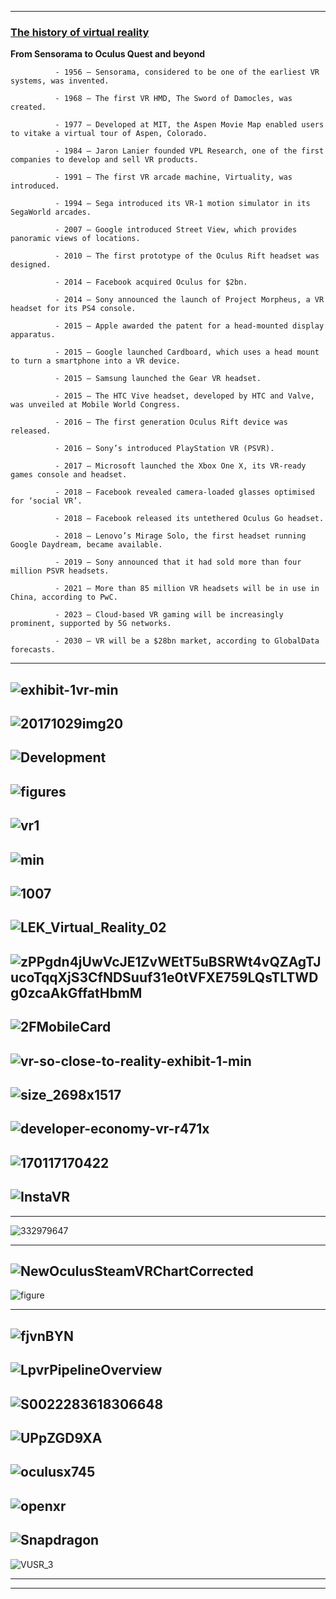--------

### [The history of virtual reality](https://virtualspeech.com/blog/history-of-vr)

**From Sensorama to Oculus Quest and beyond**

              - 1956 – Sensorama, considered to be one of the earliest VR systems, was invented.

              - 1968 – The first VR HMD, The Sword of Damocles, was created.

              - 1977 – Developed at MIT, the Aspen Movie Map enabled users to vitake a virtual tour of Aspen, Colorado.

              - 1984 – Jaron Lanier founded VPL Research, one of the first companies to develop and sell VR products.

              - 1991 – The first VR arcade machine, Virtuality, was introduced.

              - 1994 – Sega introduced its VR-1 motion simulator in its SegaWorld arcades.

              - 2007 – Google introduced Street View, which provides panoramic views of locations.

              - 2010 – The first prototype of the Oculus Rift headset was designed.

              - 2014 – Facebook acquired Oculus for $2bn.

              - 2014 – Sony announced the launch of Project Morpheus, a VR headset for its PS4 console.

              - 2015 – Apple awarded the patent for a head-mounted display apparatus.

              - 2015 – Google launched Cardboard, which uses a head mount to turn a smartphone into a VR device.

              - 2015 – Samsung launched the Gear VR headset.

              - 2015 – The HTC Vive headset, developed by HTC and Valve, was unveiled at Mobile World Congress.

              - 2016 – The first generation Oculus Rift device was released.

              - 2016 – Sony’s introduced PlayStation VR (PSVR).

              - 2017 – Microsoft launched the Xbox One X, its VR-ready games console and headset.

              - 2018 – Facebook revealed camera-loaded glasses optimised for ‘social VR’.

              - 2018 – Facebook released its untethered Oculus Go headset.

              - 2018 – Lenovo’s Mirage Solo, the first headset running Google Daydream, became available.

              - 2019 – Sony announced that it had sold more than four million PSVR headsets.

              - 2021 – More than 85 million VR headsets will be in use in China, according to PwC.

              - 2023 – Cloud-based VR gaming will be increasingly prominent, supported by 5G networks.

              - 2030 – VR will be a $28bn market, according to GlobalData forecasts.
             
-----------------
![exhibit-1vr-min](https://www.redchalk.com/wp-content/uploads/2017/10/exhibit-1vr-min.png)
------
![20171029img20](https://www.whitehutchinson.com/images/2017/20171029img20.jpg)
------
![Development](https://www.researchgate.net/profile/Mustafa_Al-Adhami/publication/328374975/figure/fig1/AS:683257599365122@1539912714432/Development-of-VR-headset.jpg)
---------
![figures](https://www2.deloitte.com/content/dam/insights/us/articles/Tech-Trends-2018/4236_Digital-reality/figures/4236_Fig.1.png)
------
![vr1](https://cdn2.hubspot.net/hubfs/208250/Blog_Images/vr1.png)
-----
![min](https://anzu.io/wp-content/uploads/2019/08/Group-5752@2x-min.png)
----
![1007](https://media.springernature.com/original/springer-static/image/chp%3A10.1007%2F978-3-030-23528-4_59/MediaObjects/485921_1_En_59_Fig1_HTML.png)
-----
![LEK_Virtual_Reality_02](https://www.thewrap.com/wp-content/uploads/2016/06/LEK_Virtual_Reality_02.jpg)
------
![zPPgdn4jUwVcJE1ZvWEtT5uBSRWt4vQZAgTJucoTqqXjS3CfNDSuuf31e0tVFXE759LQsTLTWDg0zcaAkGffatHbmM](https://images.squarespace-cdn.com/content/v1/5605a932e4b0055d57211846/1504119912041-W3YQQTJH3MPY8ARWHN12/ke17ZwdGBToddI8pDm48kJdclGSDuvK0RDr81stsmvBZw-zPPgdn4jUwVcJE1ZvWEtT5uBSRWt4vQZAgTJucoTqqXjS3CfNDSuuf31e0tVFXE759LQsTLTWDg0zcaAkGffatHbmM-oeLufwKz2p-BqEcAfnVBrEqrgp1UxUHGkY/rp-vr-infographic4.png)
---------
![2FMobileCard](https://thumbor.forbes.com/thumbor/960x0/https%3A%2F%2Fblogs-images.forbes.com%2Fjplafke%2Ffiles%2F2016%2F10%2FMobileCard-VR-Headsets-Comparison-v1.jpg)
-------
![vr-so-close-to-reality-exhibit-1-min](https://www.redchalk.com/wp-content/uploads/2017/09/vr-so-close-to-reality-exhibit-1-min.png)
-----
![size_2698x1517](https://i.pcmag.com/imagery/articles/03oJgNvSPRrKlPhHauAQSAH-2.fit_scale.size_2698x1517.v1570636935.jpg)
----------
![developer-economy-vr-r471x](https://media.thevirtualreport.biz/2017/11/84098/developer-economy-vr-r471x.png)
---------
![170117170422](https://image.slidesharecdn.com/vrcescharliefink-170117170422/95/crossing-the-chasm-whats-new-for-vr-2017-16-638.jpg?cb=1485982071)
-----------
![InstaVR](https://30icsk46wnxx3t69qb2h5nfj-wpengine.netdna-ssl.com/wp-content/uploads/2020/01/InstaVR-2020-1024x422.jpg)
--------
------
![332979647](https://www.researchgate.net/profile/David_Robinson37/publication/332979647/figure/fig3/AS:756932059074560@1557478074087/Overall-pipeline-architecture-of-the-VR-platform.png)

----------
![NewOculusSteamVRChartCorrected](https://mk0uploadvrcom4bcwhj.kinstacdn.com/wp-content/uploads/2018/11/NewOculusSteamVRChartCorrected-1024x801.png)
-------
![figure](https://www.researchgate.net/profile/Thammathip_Piumsomboon/publication/321405854/figure/fig2/AS:567028507725824@1512201539752/CoVAR-system-overview.png)

--------
![fjvnBYN](https://i.imgur.com/fjvnBYN.png)
--------
![LpvrPipelineOverview](https://lp-research.com/wp-content/uploads/2018/01/LpvrPipelineOverview-1024x518.png)
-----------
![S0022283618306648](https://ars.els-cdn.com/content/image/1-s2.0-S0022283618306648-gr4.jpg)
------
![UPpZGD9XA](https://miro.medium.com/max/1400/1*1uQAGINmAbZY-UPpZGD9XA.png)
------------
![oculusx745](https://sarahhenryvrpresentation.files.wordpress.com/2017/12/tr10-oculusx745.png)
--------
![openxr](https://www.dvhardware.net/news/2017/open_xr_problem_vs_solution.jpg)
--------
![Snapdragon](https://www.vrfocus.com/wp-content/uploads/2018/03/Snapdragon-VR-Development-Kit.png)
-------
![VUSR_3](https://trends.cmf-fmc.ca/wp-content/uploads/VUSR_3.jpg)

------------

-----------
